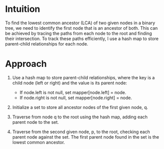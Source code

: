 # Intuition

To find the lowest common ancestor (LCA) of two given nodes in a binary tree, we need to identify the first node that is an ancestor of both. This can be achieved by tracing the paths from each node to the root and finding their intersection. To track these paths efficiently, I use a hash map to store parent-child relationships for each node.

# Approach
1. Use a hash map to store parent-child relationships, where the key is a child node (left or right) and the value is its parent node:
    - If node.left is not null, set mapper[node.left] = node.
    - If node.right is not null, set mapper[node.right] = node.

2. Initialize a set to store all ancestor nodes of the first given node, q.
3. Traverse from node q to the root using the hash map, adding each parent node to the set.
4. Traverse from the second given node, p, to the root, checking each parent node against the set. The first parent node found in the set is the lowest common ancestor.